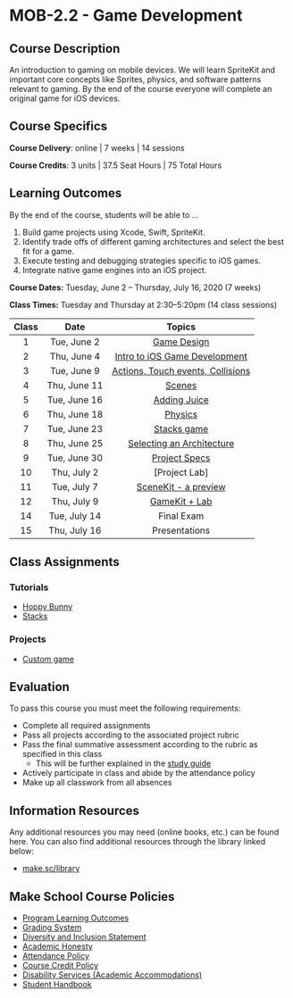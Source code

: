 # MOB-2.2 - Game Development

## Course Description

An introduction to gaming on mobile devices. We will learn SpriteKit and important core concepts like Sprites, physics, and software patterns relevant to gaming. By the end of the course everyone will complete an original game for iOS devices.

## Course Specifics

**Course Delivery**: online | 7 weeks | 14 sessions

**Course Credits**: 3 units | 37.5 Seat Hours | 75 Total Hours

## Learning Outcomes

By the end of the course, students will be able to ...

1. Build game projects using Xcode, Swift, SpriteKit.
2. Identify trade offs of different gaming architectures and select the best fit for a game.
3. Execute testing and debugging strategies specific to iOS games.
4. Integrate native game engines into an iOS project.

**Course Dates:** Tuesday, June 2 – Thursday, July 16, 2020 (7 weeks)

**Class Times:** Tuesday and Thursday at 2:30–5:20pm (14 class sessions)

| Class |          Date          |                 Topics                  |
|:-----:|:----------------------:|:---------------------------------------:|
|  1 |   Tue, June 2              | [Game Design]                        |
|  2 |   Thu, June 4              | [Intro to iOS Game Development]      |
|  3 |   Tue, June 9              | [Actions, Touch events, Collisions]  |
|  4 |   Thu, June 11             | [Scenes]                             |
|  5 |   Tue, June 16             | [Adding Juice]                       |
|  6 |   Thu, June 18             | [Physics]                            |
|  7 |   Tue, June 23             | [Stacks game]                        |
|  8 |   Thu, June 25             | [Selecting an Architecture]          |
|  9 |   Tue, June 30             | [Project Specs]                      |
| 10 |   Thu, July 2              | [Project Lab]                        |  
| 11 |   Tue, July 7              | [SceneKit - a preview]               |
| 12 |   Thu, July 9              | [GameKit + Lab]                      |
| 14 |   Tue, July 14             | Final Exam                           |
| 15 |   Thu, July 16             | Presentations                        |

[Game Design]: Lessons/Game-Design/Readme.md
[Intro to iOS Game Development]: Lessons/01-Intro-iOS-Game-Development/Lesson1.md
[Actions, Touch events, Collisions]: Lessons/02-Actions/Lesson2.md
[Selecting an Architecture]: Lessons/03-Selecting-an-Architecture/Lesson3.md
[Scenes]: Lessons/04-Working-with-Scenes/Lesson4.md
[Adding Juice]: Lessons/05-Juice/Lesson5.md
[Physics]: Lessons/06-Physics/Lesson.md
[Cameras]: Lessons/07-Cameras/Lesson.md
[SceneKit - a preview]: Lessons/08-SceneKit/Lesson.md
[Project Specs]: Assignments/Project.md
[GameKit + Lab]: Lessons/09-GameKit/Lesson.md
[Stacks game]: https://www.makeschool.com/academy/track/stacks-ios-tutorial-ikq

## Class Assignments

### Tutorials

- [Hoppy Bunny](https://www.makeschool.com/academy/track/build-hoppy-bunny-with-spritekit-in-swift)
- [Stacks](https://www.makeschool.com/academy/track/stacks-ios-tutorial-ikq)

### Projects

- [Custom game](Assignments/Project.md)

## Evaluation
To pass this course you must meet the following requirements:

- Complete all required assignments
- Pass all projects according to the associated project rubric
- Pass the final summative assessment according to the rubric as specified in this class
    - This will be further explained in the [study guide](Assignments/StudyGuide.md)
- Actively participate in class and abide by the attendance policy
- Make up all classwork from all absences

##  Information Resources

Any additional resources you may need (online books, etc.) can be found here. You can also find additional resources through the library linked below:

- [make.sc/library](http://make.sc/library)

## Make School Course Policies

- [Program Learning Outcomes](https://make.sc/program-learning-outcomes)
- [Grading System](https://make.sc/grading-system)
- [Diversity and Inclusion Statement](https://make.sc/diversity-and-inclusion-statement)
- [Academic Honesty](https://make.sc/academic-honesty-policy)
- [Attendance Policy](https://make.sc/attendance-policy)
- [Course Credit Policy](https://make.sc/course-credit-policy)
- [Disability Services (Academic Accommodations)](https://make.sc/disability-services)
- [Student Handbook](https://make.sc/student-handbook)
